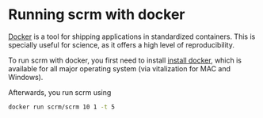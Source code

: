 Running scrm with docker
========================

[Docker](https://www.docker.com) is a tool for shipping applications 
in standardized containers. This is specially useful for science, as 
it offers a high level of reproducibility.

To run scrm with docker, you first need to install 
[install docker](https://docs.docker.com/installation/#installation), 
which is available for all major operating system (via vitalization for MAC
and Windows).

Afterwards, you run scrm using

```bash
docker run scrm/scrm 10 1 -t 5
```

